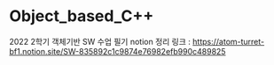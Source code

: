 # Object_based_C++
2022 2학기 객체기반 SW 수업 필기
notion 정리 링크 : https://atom-turret-bf1.notion.site/SW-835892c1c9874e76982efb990c489825

